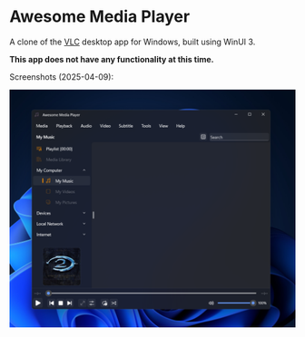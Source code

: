 # Awesome Media Player

A clone of the [VLC](https://www.videolan.org/) desktop app for Windows, built using WinUI 3.

**This app does not have any functionality at this time.**

Screenshots (2025-04-09):

<img src="/Assets/Screenshots/Screenshot%200%20(2025-04-09).png?raw=true" width="800"/>
